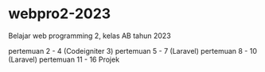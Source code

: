 # webpro2-2023
Belajar web programming 2, kelas AB tahun 2023

pertemuan  2 - 4 (Codeigniter 3)
pertemuan 5 - 7 (Laravel)
pertemuan 8 - 10 (Laravel)
pertemuan 11 - 16 Projek
